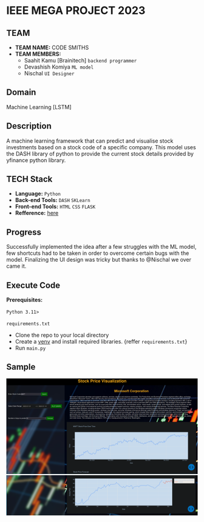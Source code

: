 # IEEE MEGA PROJECT 2023

## TEAM
- **TEAM NAME:** CODE SMITHS
- **TEAM MEMBERS:**
  - Saahit Kamu [Brainitech] `backend programmer`
  - Devashish Komiya	`ML model`
  - Nischal	`UI Designer`

## Domain
Machine Learning [LSTM]

## Description
A machine learning framework that can predict and visualise stock investments based on a stock code of a specific company.
This model uses the DASH library  of python to provide the current stock details provided by yfinance python library.

## TECH Stack
- **Language:** `Python`
- **Back-end Tools:** `DASH` `SKLearn`
- **Front-end Tools:** `HTML` `CSS` `FLASK`
- **Refference:** [here](https://www.crio.do/projects/python-forecasting-stocks-dash/?utm_source=crio-blog&utm_medium=imlp)

## Progress
Successfully implemented the idea after a few struggles with the ML model, few shortcuts had to be taken in order to overcome certain bugs with the model. Finalizing the UI design was tricky but thanks to @Nischal we over came it.

## Execute Code
**Prerequisites:**

`Python 3.11>`

`requirements.txt`

- Clone the repo to your local directory
- Create a [venv](https://docs.python.org/3/library/venv.html) and install required libraries. {reffer `requirements.txt`}
- Run `main.py`

## Sample

![Representation](assets/Representation.png)
![Representation](assets/Representation1.png)
